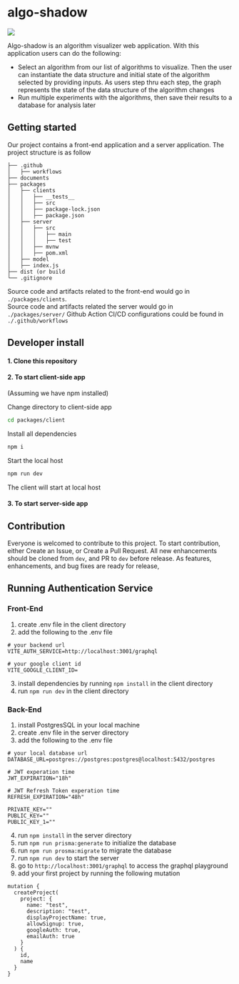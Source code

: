 # algo-shadow

<img src="https://github.com/mytnguyen26/algo-shadow/actions/workflows/node.js.yml/badge.svg"/>

Algo-shadow is an algorithm visualizer web application. With this application users can do the following:
+ Select an algorithm from our list of algorithms to visualize. Then the user can instantiate the data structure and initial state of the algorithm selected by providing inputs. As users step thru each step, the graph represents the state of the data structure of the algorithm changes
+ Run multiple experiments with the algorithms, then save their results to a database for analysis later

## Getting started
Our project contains a front-end application and a server application. The project structure is as follow

```
├── .github
│   ├── workflows
├── documents
├── packages
│   ├── clients
│   │   ├── __tests__
│   │   ├── src
│   │   ├── package-lock.json
│   │   ├── package.json
│   ├── server
│   │   ├── src
│   │   │   ├── main
│   │   │   ├── test
│   │   ├── mvnw
│   │   ├── pom.xml
│   ├── model
│   ├── index.js
├── dist (or build
└── .gitignore
```

Source code and artifacts related to the front-end would go in `./packages/clients`.  
Source code and artifacts related the server would go in `./packages/server/`
Github Action CI/CD configurations could be found in `./.github/workflows`

## Developer install

#### 1. Clone this repository


#### 2. To start client-side app
(Assuming we have npm installed)

Change directory to client-side app

```bash
cd packages/client
```

Install all dependencies

```bash
npm i
```

Start the local host

```bash
npm run dev
```

The client will start at local host

#### 3. To start server-side app

## Contribution
Everyone is welcomed to contribute to this project. To start contribution, either Create an Issue, or Create a Pull Request. All new enhancements should be cloned from `dev`, and PR to `dev` before release. As features, enhancements, and bug fixes are ready for release, 

## Running Authentication Service

### Front-End
1. create .env file in the client directory
2. add the following to the .env file
```
# your backend url
VITE_AUTH_SERVICE=http://localhost:3001/graphql

# your google client id 
VITE_GOOGLE_CLIENT_ID=
```
3. install dependencies by running `npm install` in the client directory
3. run `npm run dev` in the client directory

### Back-End
1. install PostgresSQL in your local machine
2. create .env file in the server directory
3. add the following to the .env file
```
# your local database url
DATABASE_URL=postgres://postgres:postgres@localhost:5432/postgres

# JWT experation time
JWT_EXPIRATION="18h"

# JWT Refresh Token experation time
REFRESH_EXPIRATION="48h"

PRIVATE_KEY=""
PUBLIC_KEY=""
PUBLIC_KEY_1=""
```
4. run `npm install` in the server directory
5. run `npm run prisma:generate` to initialize the database
6. run `npm run prosma:migrate` to migrate the database
7. run `npm run dev` to start the server
8. go to `http://localhost:3001/graphql` to access the graphql playground 
9. add your first project by running the following mutation
```
mutation {
  createProject(
    project: {
      name: "test",
      description: "test",
      displayProjectName: true,
      allowSignup: true,
      googleAuth: true,
      emailAuth: true
    }
  ) {
    id,
    name
  }
}
```
